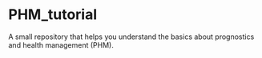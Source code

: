 # PHM_tutorial
A small repository that helps you understand the basics about prognostics and health management (PHM). 
